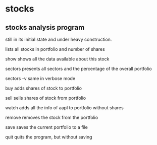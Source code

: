 # stocks


## stocks analysis program

still in its initial state and under heavy construction.






<summary>                         lists all stocks in portfolio and number of shares

show <stock>                    shows all the data available about this stock

sectors                         presents all sectors and the percentage of the overall portfolio

sectors -v                      same in verbose mode

buy <stock> <quantity>          adds shares of stock to portfolio

sell <stock> <quantity>         sells shares of stock from portfolio

watch <stock>                   adds all the info of aapl to portfolio without shares

remove <stock>                  removes the stock from the portfolio

save                            saves the current portfolio to a file

quit                            quits the program, but without saving
